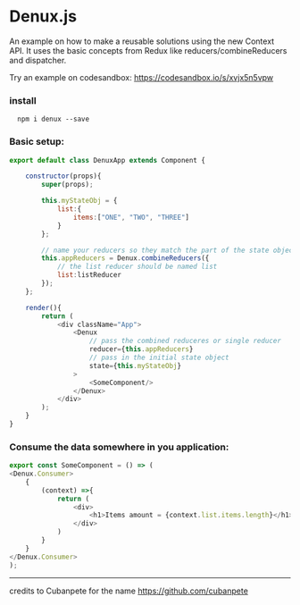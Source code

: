 # Denux.js
An example on how to make a reusable solutions using the new Context API. It uses the basic concepts from Redux like reducers/combineReducers and dispatcher. 

Try an example on codesandbox: https://codesandbox.io/s/xvjx5n5vpw

### install

      npm i denux --save

### Basic setup:

```javascript
export default class DenuxApp extends Component {

	constructor(props){
		super(props);

		this.myStateObj = {
			list:{
				items:["ONE", "TWO", "THREE"]
			}
		};

		// name your reducers so they match the part of the state object the handle
		this.appReducers = Denux.combineReducers({
			// the list reducer should be named list
			list:listReducer
		});
	};

	render(){
		return (
			<div className="App">
				<Denux
					// pass the combined reduceres or single reducer
					reducer={this.appReducers}
					// pass in the initial state object
					state={this.myStateObj}
				>
					<SomeComponent/>
				</Denux>
			</div>
		);
	}
}    
```      
      
### Consume the data somewhere in you application:
```javascript
export const SomeComponent = () => (
<Denux.Consumer>
	{
		(context) =>{
			return (
				<div>
					<h1>Items amount = {context.list.items.length}</h1>
				</div>
			)
		}
	}
</Denux.Consumer>
);
```      

****      
credits to Cubanpete for the name https://github.com/cubanpete
